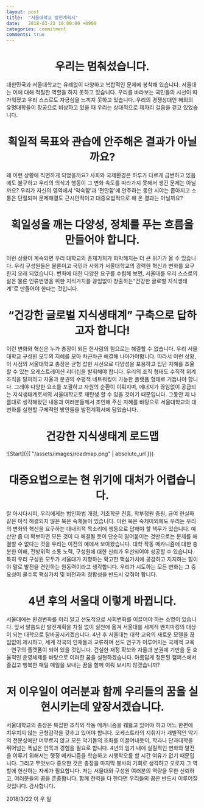```yaml
---
layout: post
title:  "서울대학교 발전계획서"
date:   2018-03-22 10:00:00 +0900
categories: commitment
comments: true
---
```


# <center>우리는 멈춰섰습니다.</center>

대한민국과 서울대학교는 유례없이 다양하고 복합적인 문제에 봉착해 있습니다. 서울대는 이에 대해 적절한 역할을 하지 못하고 있습니다. 우리를 바라보는 국민들의 시선이 따가워졌고 우리 스스로도 자긍심을 느끼지 못하고 있습니다. 우리의 경쟁상대인 해외의 유명대학들이 창공으로 비상하고 있을 때 우리는 상대적으로 제자리 걸음을 걷고 있었습니다.

# <center>획일적 목표와 관습에 안주해온 결과가 아닐까요?</center>

왜 이런 상황에 직면하게 되었을까요? 사회와 국제환경은 하루가 다르게 급변하고 있음에도 불구하고 우리의 의식과 행동이 그 변화 속도를 따라가지 못해서 생긴 문제는 아닐까요? 우리가 자신의 영역에서 ‘익숙함’과 ‘편안함’에 안주하는 동안 시야는 좁아지고 소통은 단절되며 문제해결도 근시안적이고 대증요법적으로 해 온 결과는 아닐까요?

# <center>획일성을 깨는 다양성, 정체를 푸는 흐름을 만들어야 합니다.</center>

이런 상황이 계속되면 우리 대학교의 존재가치가 희박해지는 더 큰 위기가 올 수 있습니다. 우리 구성원들은 물론이고 국민과 사회가 서울대학교의 강력한 혁신과 변화를 요구한지 오래 되었습니다. 변화에 대한 다양한 요구를 수렴해 보면, 서울대를 우리 스스로의 삶은 물론 인류번영을 위한 지식가치를 끊임없이 창출하는“건강한 글로벌 지식생태계”로 만들어야 한다는 것입니다.

# <center>“건강한 글로벌 지식생태계” 구축으로 답하고자 합니다!</center>

이런 변화와 혁신은 누가 총장이 되든 한사람의 힘으로는 해결할 수 없습니다. 우리 서울대학교 구성원 모두의 지혜를 모아 차근차근 해결해 나아가야합니다. 따라서 이런 상황, 이 시점의 서울대학교 총장은 균형 잡힌 시선으로 다양성을 포용하고 집단 지혜를 조율할 수 있는 오케스트레이션 리더십을 발휘해야 합니다. 우리의 조직 형태도 수직적 위계 조직을 탈피하고 자율과 분권의 수평적 네트워킹이 가능한 플랫폼 형태로 거듭나야 합니다. 그래야 다양한 요소를 포괄하고 자원의 순환이 이뤄지며, 에너지가 끊임없이 공급되는 지식생태계로서의 서울대학교로 재탄생 할 수 있을 것이기 때문입니다. 그동안 제 나름대로 생각해왔던 내용과 여러분들께서 조언해 주신 지혜를 바탕으로 서울대학교의 대변화를 실현할 구체적인 방안들을 발전계획서에 담았습니다.

# <center>건강한 지식생태계 로드맵</center>
![Start]({{ "/assets/images/roadmap.png" | absolute_url }})

# <center>대증요법으로는 현 위기에 대처가 어렵습니다.</center>
잘 아시다시피, 우리에게는 법인화법 개정, 기초학문 진흥, 학부정원 증원, 급여 현실화 같은 아직 해결되지 않은 묵은 숙제들이 있습니다. 이런 묵은 숙제이외에도 우리는 우리의 변화와 혁신을 요구하는 대내외적 목소리에 행동으로 답해야 할 책무가 있습니다. 예산만 좀 더 확보하면 모든 것이 다 해결될 듯이 단순히 밀어붙이는 것만으로는 문제를 해결할 수 없다는 것을 우리는 이전의 예에서 보아왔습니다. 대학 작동 메카니즘에 대한 충분한 이해, 전방위적 소통 노력, 구성원에 대한 신뢰가 우선되어야 성공할 수 있습니다. 특히 우리 구성원 모두가 서울대가 지향하는 확고한 핵심가치에 공감하고 지지하는 힘이야 말로 발전을 견인하는 원동력이라고 생각합니다. 우리가 시도하는 모든 변화는 그 중요성이 클수록 핵심가치 및 비전과의 정합성을 반드시 갖춰야 합니다.

# <center>4년 후의 서울대 이렇게 바뀝니다.</center>
서울대에는 환경변화를 미리 알고 선도적으로 사회변화를 이끌어야 하는 소명이 있습니다. 앞서 말씀드린 발전계획을 차질 없이 실천에 옮겨 서울대를 세계적 벤치마킹의 대상이 되는 대학으로 탈바꿈시키겠습니다. 4년 후 서울대는 대학 교육의 새로운 모델을 끊임없이 제시하고, 세계 각국의 인재들과 교류하며 선도 연구가 이루어지는 국제적 교육ㆍ연구의 플랫폼이 되어 있을 것입니다. 건실한 재정 확보와 자율과 분권에 기반을 둔 효율적인 운영체제를 바탕으로 이러한 꿈을 실현하겠습니다. 아름답게 정돈된 캠퍼스에서 즐겁고 행복한 매일 매일을 보내는 꿈을 함께 이뤄 보시지 않겠습니까?

# <center>저 이우일이 여러분과 함께 우리들의 꿈을 실현시키는데 앞장서겠습니다.</center>
서울대학교의 총장은 복잡한 조직의 작동 메카니즘을 꿰뚫고 있어야 하고 어느 한편에 치우치지 않는 균형감각을 갖추고 있어야 합니다. 오케스트라의 지휘자가 개별적인 악기의 전문성에만 머무르지 않고 모든 악기들의 조화를 이끌어내듯이, 학과나 단과대학을 뛰어넘는 폭넓은 안목과 경험을 필요로 합니다. 4년의 임기 내에 실질적인 변화와 발전을 이루기 위해서는 행정 메카니즘을 학습하고 시행착오를 할 시간 여유가 없기 때문입니다. 그리고 무엇보다 중요한 것은 총장을 마지막 봉사의 기회로 생각하고 오로지 그 역할에 헌신하는 자세가 필요합니다. 저는 서울대와 구성원 여러분의 역량을 무한 신뢰하고, 여러분들의 꿈을 존중합니다. 함께 전력을 다 한다면 우리들의 꿈은 반드시 이루어질 것입니다. 감사합니다.

  2018/3/22  이  우  일   
